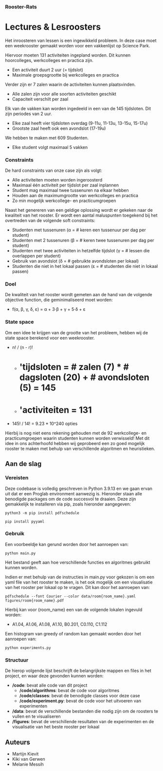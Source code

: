 ### Rooster-Rats

# Lectures & Lesroosters

Het inroosteren van lessen is een ingewikkeld probleem. In deze case moet een weekrooster gemaakt worden voor een vakkenlijst op Science Park. 

Hiervoor moeten 131 activiteiten ingepland worden. Dit kunnen hoorcolleges, werkcolleges en practica zijn.
- Een activiteit duurt 2 uur (= tijdslot)
- Maximale groepsgrootte bij werkcolleges en practica

Verder zijn er 7 zalen waarin de activiteiten kunnen plaatsvinden.
- Alle zalen zijn voor alle soorten activiteiten geschikt
- Capaciteit verschilt per zaal

Elk van de vakken kan worden ingedeeld in een van de 145 tijdsloten. Dit zijn periodes van 2 uur.
- Elke zaal heeft vier tijdsloten overdag (9-11u, 11-13u, 13-15u, 15-17u)
- Grootste zaal heeft ook een avondslot (17-19u)

We hebben te maken met 609 Studenten.
- Elke student volgt maximaal 5 vakken


### Constraints

De hard constraints van onze case zijn als volgt:
- Alle activiteiten moeten worden ingeroosterd
- Maximaal één activiteit per tijdslot per zaal inplannen
- Student mag maximaal twee tussenuren na elkaar hebben
- Houden aan de maximumgrootte van werkcolleges en practica
- Zo min mogelijk werkcollege- en practicumgroepen

Naast het genereren van een geldige oplossing wordt er gekeken naar de kwaliteit van het rooster. Er wordt een aantal maluspunten toegekend bij het overtreden van de volgende soft constraints:
- Studenten met tussenuren (α = # keren een tussenuur per dag per student)
- Studenten met 2 tussenuren (β = # keren twee tussenuren per dag per student)
- Studenten met twee activiteiten in hetzelfde tijdslot (γ = # lessen die overlappen per student)
- Gebruik van avondslot (δ = # gebruikte avondsloten per lokaal)
- Studenten die niet in het lokaal passen (ε = # studenten die niet in lokaal passen)

### Doel

De kwaliteit van het rooster wordt gemeten aan de hand van de volgende objective function, die geminimaliseerd moet worden:

- f(α, β, γ, δ, ε) = α + 3⋅β + γ + 5⋅δ + ε

### State space

Om een idee te krijgen van de grootte van het probleem, hebben wij de state space berekend voor een weekrooster.

- n! / (n - r)! 
  - # 'tijdsloten = # zalen (7) * # dagsloten (20) + # avondsloten (5) = 145
  - # 'activiteiten = 131
- 145! / 14! = 9.23 * 10^240 opties 

Hierbij is nog niet eens rekening gehouden met de 92 werkcollege- en practicumgroepen waarin studenten kunnen worden verwisseld!
Met dit idee in ons achterhoofd hebben wij geprobeerd een zo goed mogelijk rooster te maken met behulp van verschillende algoritmen en heuristieken.

## Aan de slag

### Vereisten

Deze codebase is volledig geschreven in Python 3.9.13 en we gaan ervan uit dat er een Proglab environment aanwezig is. Hieronder staan alle benodigde packages om de code succesvol te draaien. Deze zijn gemakkelijk te installeren via pip, zoals hieronder aangegeven:

```
python3 -m pip install pdfschedule
```
```
pip install pyyaml
```

### Gebruik

Een voorbeeldje kan gerund worden door het aanroepen van:

```
python main.py
```

Het bestand geeft aan hoe verschillende functies en algoritmes gebruikt kunnen worden.

Indien er met behulp van de instructies in main.py voor gekozen is om een yaml file van het rooster te maken, is het ook mogelijk om een visualisatie van het rooster per lokaal op te vragen. Dit kan door het aanroepen van:

```
pdfschedule --font Courier --color data/room{room_name}.yaml figures/room{room_name}.pdf
```

Hierbij kan voor {room_name} een van de volgende lokalen ingevuld worden:
- A1.04, A1.06, A1.08, A1.10, B0.201, C0.110, C1.112

 Een histogram van greedy of random kan gemaakt worden door het aanroepen van:
 
 ```
python experiments.py
```
 

### Structuur

De hierop volgende lijst beschrijft de belangrijkste mappen en files in het project, en waar deze gevonden kunnen worden:

- **/code**: bevat alle code van dit project
  - **/code/algorithms**: bevat de code voor algoritmes
  - **/code/classes**: bevat de benodigde classes voor deze case
  - **/code/experiment.py**: bevat de code voor het uitvoeren van experimenten
- **/data**: bevat de verschillende bestanden die nodig zijn om de roosters te vullen en te visualiseren
- **/figures**: bevat de verschillende resultaten van de experimenten en de visualisatie van het beste rooster per lokaal

## Auteurs
- Martijn Kievit
- Kiki van Gerwen
- Melanie Messih
